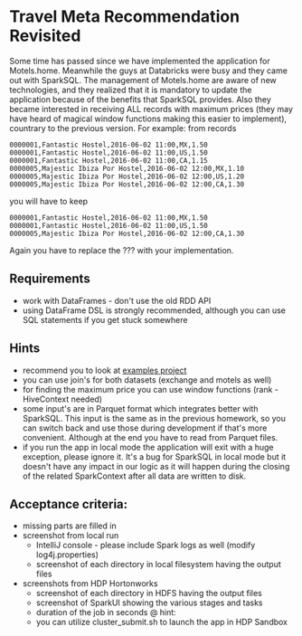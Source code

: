 # Travel Meta Recommendation Revisited

Some time has passed since we have implemented the application for Motels.home. Meanwhile the guys at Databricks 
were busy and they came out with SparkSQL. The management of Motels.home are aware of new technologies, and they realized 
that it is mandatory to update the application because of the benefits that SparkSQL provides. Also they became 
interested in receiving ALL records with maximum prices (they may have heard of magical window functions making
this easier to implement), countrary to the previous version. For example:
from records


    0000001,Fantastic Hostel,2016-06-02 11:00,MX,1.50
    0000001,Fantastic Hostel,2016-06-02 11:00,US,1.50
    0000001,Fantastic Hostel,2016-06-02 11:00,CA,1.15
    0000005,Majestic Ibiza Por Hostel,2016-06-02 12:00,MX,1.10
    0000005,Majestic Ibiza Por Hostel,2016-06-02 12:00,US,1.20
    0000005,Majestic Ibiza Por Hostel,2016-06-02 12:00,CA,1.30

you will have to keep


    0000001,Fantastic Hostel,2016-06-02 11:00,MX,1.50
    0000001,Fantastic Hostel,2016-06-02 11:00,US,1.50
    0000005,Majestic Ibiza Por Hostel,2016-06-02 12:00,CA,1.30

Again you have to replace the ??? with your implementation.

## Requirements
- work with DataFrames - don't use the old RDD API
- using DataFrame DSL is strongly recommended, although you can use SQL statements if you get stuck somewhere

## Hints  
- recommend you to look at [examples project](../examples)
- you can use join's for both datasets (exchange and motels as well)
- for finding the maximum price you can use window functions (rank - HiveContext needed)
- some input's are in Parquet format which integrates better with SparkSQL. This input is the same as in the previous
homework, so you can switch back and use those during development if that's more convenient. Although at the end you 
have to read from Parquet files.
- if you run the app in local mode the application will exit with a huge exception, please ignore it. It's a bug for 
SparkSQL in local mode but it doesn't have any impact in our logic as it will happen during the closing of the related
SparkContext after all data are written to disk.

## Acceptance criteria:
* missing parts are filled in
* screenshot from local run
  - IntelliJ console - please include Spark logs as well (modify log4j.properties)
  - screenshot of each directory in local filesystem having the output files
* screenshots from HDP Hortonworks
  - screenshot of each directory in HDFS having the output files
  - screenshot of SparkUI showing the various stages and tasks
  - duration of the job in seconds
@ hint: 
  - you can utilize cluster_submit.sh to launch the app in HDP Sandbox

